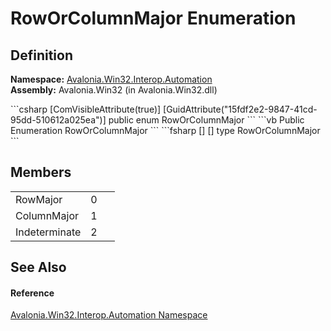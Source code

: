 # RowOrColumnMajor Enumeration




## Definition
**Namespace:** <a href="N_Avalonia_Win32_Interop_Automation">Avalonia.Win32.Interop.Automation</a>  
**Assembly:** Avalonia.Win32 (in Avalonia.Win32.dll)

<Tabs groupId="api-code-preview">
<TabItem value="csharp" label="C#">
```csharp
[ComVisibleAttribute(true)]
[GuidAttribute("15fdf2e2-9847-41cd-95dd-510612a025ea")]
public enum RowOrColumnMajor
```
</TabItem>
<TabItem value="vb" label="VB">
```vb
<ComVisibleAttribute(true)>
<GuidAttribute("15fdf2e2-9847-41cd-95dd-510612a025ea")>
Public Enumeration RowOrColumnMajor
```
</TabItem>
<TabItem value="fsharp" label="F#">
```fsharp
[<ComVisibleAttribute(true)>]
[<GuidAttribute("15fdf2e2-9847-41cd-95dd-510612a025ea")>]
type RowOrColumnMajor
```
</TabItem>
</Tabs>



## Members
<table>
<tr>
<td>RowMajor</td>
<td>0</td>
<td> </td>
</tr>
<tr>
<td>ColumnMajor</td>
<td>1</td>
<td> </td>
</tr>
<tr>
<td>Indeterminate</td>
<td>2</td>
<td> </td>
</tr>
</table>

## See Also


#### Reference
<a href="N_Avalonia_Win32_Interop_Automation">Avalonia.Win32.Interop.Automation Namespace</a>  

